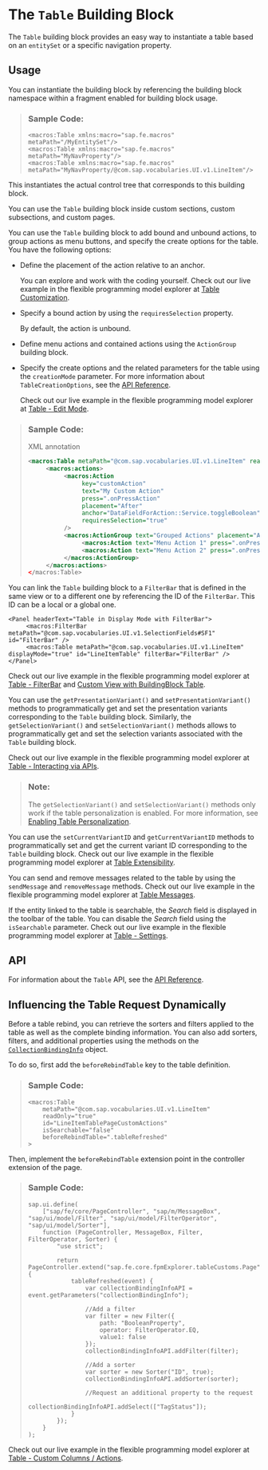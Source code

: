 <!-- loio3801656db27b4b7a9099b6ed5fa1d769 -->

# The `Table` Building Block

The `Table` building block provides an easy way to instantiate a table based on an `entitySet` or a specific navigation property.



<a name="loio3801656db27b4b7a9099b6ed5fa1d769__section_ksj_xtr_j5b"/>

## Usage

You can instantiate the building block by referencing the building block namespace within a fragment enabled for building block usage.

> ### Sample Code:  
> ```
> <macros:Table xmlns:macro="sap.fe.macros" metaPath="/MyEntitySet"/>
> <macros:Table xmlns:macro="sap.fe.macros" metaPath="MyNavProperty"/>
> <macros:Table xmlns:macro="sap.fe.macros" metaPath="MyNavProperty/@com.sap.vocabularies.UI.v1.LineItem"/>
> ```

This instantiates the actual control tree that corresponds to this building block.

You can use the `Table` building block inside custom sections, custom subsections, and custom pages.

You can use the `Table` building block to add bound and unbound actions, to group actions as menu buttons, and specify the create options for the table. You have the following options:

-   Define the placement of the action relative to an anchor.

    You can explore and work with the coding yourself. Check out our live example in the flexible programming model explorer at [Table Customization](https://ui5.sap.com/test-resources/sap/fe/core/fpmExplorer/index.html#/buildingBlocks/table/tableCustoms).

-   Specify a bound action by using the `requiresSelection` property.

    By default, the action is unbound.

-   Define menu actions and contained actions using the `ActionGroup` building block.

-   Specify the create options and the related parameters for the table using the `creationMode` parameter. For more information about `TableCreationOptions`, see the [API Reference](https://ui5.sap.com//#/api/sap.fe.macros.table.TableCreationOptions).

    Check out our live example in the flexible programming model explorer at [Table - Edit Mode](https://ui5.sap.com/test-resources/sap/fe/core/fpmExplorer/index.html#/buildingBlocks/table/tableEdit).


> ### Sample Code:  
> XML annotation
> 
> ```xml
> <macros:Table metaPath="@com.sap.vocabularies.UI.v1.LineItem" readOnly="true" id="LineItemTablePageCustomActions"> <creationMode name="InlineCreationRows" inlineCreationRowsHiddenInEditMode="true" />  </macros:Table>
>      <macros:actions>
>           <macros:Action
>                key="customAction"
>                text="My Custom Action"
>                press=".onPressAction"
>                placement="After"
>                anchor="DataFieldForAction::Service.toggleBoolean"
>                requiresSelection="true"
>           />
>           <macros:ActionGroup text="Grouped Actions" placement="After" anchor="customAction">
>                <macros:Action text="Menu Action 1" press=".onPressMenuAction" />
>                <macros:Action text="Menu Action 2" press=".onPressMenuAction" />
>           </macros:ActionGroup>
>      </macros:actions>
> </macros:Table>
> ```

You can link the `Table` building block to a `FilterBar` that is defined in the same view or to a different one by referencing the ID of the `FilterBar`. This ID can be a local or a global one.

```
<Panel headerText="Table in Display Mode with FilterBar">
     <macros:FilterBar metaPath="@com.sap.vocabularies.UI.v1.SelectionFields#SF1" id="FilterBar" />
     <macros:Table metaPath="@com.sap.vocabularies.UI.v1.LineItem" displayMode="true" id="LineItemTable" filterBar="FilterBar" />
</Panel>
```

Check out our live example in the flexible programming model explorer at [Table - FilterBar](https://ui5.sap.com/test-resources/sap/fe/core/fpmExplorer/index.html#/buildingBlocks/table/tableFilterBar) and [Custom View with BuildingBlock Table](https://ui5.sap.com/test-resources/sap/fe/core/fpmExplorer/index.html#/customElements/customElementsOverview/customViewWithMacroTableContent).

You can use the `getPresentationVariant()` and `setPresentationVariant()` methods to programmatically get and set the presentation variants corresponding to the `Table` building block. Similarly, the `getSelectionVariant()` and `setSelectionVariant()` methods allows to programmatically get and set the selection variants associated with the `Table` building block.

Check out our live example in the flexible programming model explorer at [Table - Interacting via APIs](https://ui5.sap.com/test-resources/sap/fe/core/fpmExplorer/index.html#/buildingBlocks/table/tablePublicAPIs).

> ### Note:  
> The `getSelectionVariant()` and `setSelectionVariant()` methods only work if the table personalization is enabled. For more information, see [Enabling Table Personalization](enabling-table-personalization-3e2b4d2.md).

You can use the `setCurrentVariantID` and `getCurrentVariantID` methods to programmatically set and get the current variant ID corresponding to the `Table` building block. Check out our live example in the flexible programming model explorer at [Table Extensibility](https://ui5.sap.com/test-resources/sap/fe/core/fpmExplorer/index.html#/controllerExtensions/tableExtensibility).

You can send and remove messages related to the table by using the `sendMessage` and `removeMessage` methods. Check out our live example in the flexible programming model explorer at [Table Messages](https://ui5.sap.com/test-resources/sap/fe/core/fpmExplorer/index.html#/buildingBlocks/table/tableMessages).

If the entity linked to the table is searchable, the *Search* field is displayed in the toolbar of the table. You can disable the *Search* field using the `isSearchable` parameter. Check out our live example in the flexible programming model explorer at [Table - Settings](https://ui5.sap.com/test-resources/sap/fe/core/fpmExplorer/index.html#/buildingBlocks/table/tableCustoms).



<a name="loio3801656db27b4b7a9099b6ed5fa1d769__section_x2c_4vr_j5b"/>

## API

For information about the `Table` API, see the [API Reference](https://ui5.sap.com/#/api/sap.fe.macros.Table).



<a name="loio3801656db27b4b7a9099b6ed5fa1d769__section_fg2_qjw_11c"/>

## Influencing the Table Request Dynamically

Before a table rebind, you can retrieve the sorters and filters applied to the table as well as the complete binding information. You can also add sorters, filters, and additional properties using the methods on the [`CollectionBindingInfo`](https://ui5.sap.com/#/api/sap.fe.macros.CollectionBindingInfo%23overview) object.

To do so, first add the `beforeRebindTable` key to the table definition.

> ### Sample Code:  
> ```
> <macros:Table
>     metaPath="@com.sap.vocabularies.UI.v1.LineItem"
>     readOnly="true"
>     id="LineItemTablePageCustomActions"
>     isSearchable="false"
>     beforeRebindTable=".tableRefreshed"
> >
> 
> ```

Then, implement the `beforeRebindTable` extension point in the controller extension of the page.

> ### Sample Code:  
> ```
> sap.ui.define(
>     ["sap/fe/core/PageController", "sap/m/MessageBox", "sap/ui/model/Filter", "sap/ui/model/FilterOperator", "sap/ui/model/Sorter"],
>     function (PageController, MessageBox, Filter, FilterOperator, Sorter) {
>         "use strict";
> 
>         return PageController.extend("sap.fe.core.fpmExplorer.tableCustoms.Page", {
>             tableRefreshed(event) {
>                 var collectionBindingInfoAPI = event.getParameters("collectionBindingInfo");
> 
>                 //Add a filter
>                 var filter = new Filter({
>                     path: "BooleanProperty",
>                     operator: FilterOperator.EQ,
>                     value1: false
>                 });
>                 collectionBindingInfoAPI.addFilter(filter);
> 
>                 //Add a sorter
>                 var sorter = new Sorter("ID", true);
>                 collectionBindingInfoAPI.addSorter(sorter);
> 
>                 //Request an additional property to the request
>                 collectionBindingInfoAPI.addSelect(["TagStatus"]);
>             }
>         });
>     }
> );
> 
> ```

Check out our live example in the flexible programming model explorer at [Table - Custom Columns / Actions](https://ui5.sap.com/test-resources/sap/fe/core/fpmExplorer/index.html#/buildingBlocks/table/tableCustoms).

